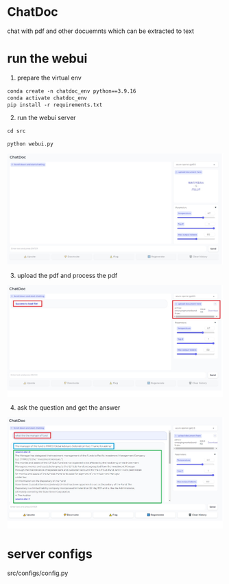 # ChatDoc
chat with pdf and other docuemnts which can be extracted to text

# run the webui
1. prepare the virtual env
```shell 
conda create -n chatdoc_env python==3.9.16  
conda activate chatdoc_env  
pip install -r requirements.txt    
```


2. run the webui server

```shell  
cd src  
```

```python  
python webui.py  
```

![chatdoc-webui](images/chatdoc-webui.jpg)

3. upload the pdf and process the pdf

![upload-pdf](images/chatdoc-upload-pdf.jpg)

4. ask the question and get the answer  

![chat-in-webui](images/chatdoc-chat.jpg)


# server configs
src/configs/config.py

